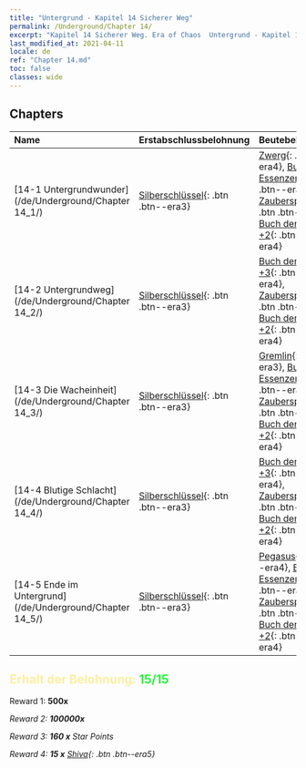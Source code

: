```yaml
---
title: "Untergrund - Kapitel 14 Sicherer Weg"
permalink: /Underground/Chapter 14/
excerpt: "Kapitel 14 Sicherer Weg. Era of Chaos  Untergrund - Kapitel 14. Sicherer Weg"
last_modified_at: 2021-04-11
locale: de
ref: "Chapter 14.md"
toc: false
classes: wide
---
```


## Chapters

  | Name |  Erstabschlussbelohnung | Beutebelohnung |
  |:------------|:------------|:------------| 
  | [14-1 Untergrundwunder](/de/Underground/Chapter 14_1/) | [Silberschlüssel](/de/Items/con_693/){: .btn .btn--era3} | [Zwerg](/de/Items/unt_200/){: .btn .btn--era4}, [Buch der Essenzen +3](/de/Items/mat_60/){: .btn .btn--era4}, [Zauberspruchrollen](/de/Items/con_694/){: .btn .btn--era3}, [Buch der Essenzen +2](/de/Items/mat_53/){: .btn .btn--era4} |
  | [14-2 Untergrundweg](/de/Underground/Chapter 14_2/) | [Silberschlüssel](/de/Items/con_693/){: .btn .btn--era3} | [Buch der Essenzen +3](/de/Items/mat_60/){: .btn .btn--era4}, [Zauberspruchrollen](/de/Items/con_694/){: .btn .btn--era3}, [Buch der Essenzen +2](/de/Items/mat_53/){: .btn .btn--era4} |
  | [14-3 Die Wacheinheit](/de/Underground/Chapter 14_3/) | [Silberschlüssel](/de/Items/con_693/){: .btn .btn--era3} | [Gremlin](/de/Items/unt_235/){: .btn .btn--era3}, [Buch der Essenzen +3](/de/Items/mat_60/){: .btn .btn--era4}, [Zauberspruchrollen](/de/Items/con_694/){: .btn .btn--era3}, [Buch der Essenzen +2](/de/Items/mat_53/){: .btn .btn--era4} |
  | [14-4 Blutige Schlacht](/de/Underground/Chapter 14_4/) | [Silberschlüssel](/de/Items/con_693/){: .btn .btn--era3} | [Buch der Essenzen +3](/de/Items/mat_60/){: .btn .btn--era4}, [Zauberspruchrollen](/de/Items/con_694/){: .btn .btn--era3}, [Buch der Essenzen +2](/de/Items/mat_53/){: .btn .btn--era4} |
  | [14-5 Ende im Untergrund](/de/Underground/Chapter 14_5/) | [Silberschlüssel](/de/Items/con_693/){: .btn .btn--era3} | [Pegasus](/de/Items/unt_202/){: .btn .btn--era4}, [Buch der Essenzen +3](/de/Items/mat_60/){: .btn .btn--era4}, [Zauberspruchrollen](/de/Items/con_694/){: .btn .btn--era3}, [Buch der Essenzen +2](/de/Items/mat_53/){: .btn .btn--era4} |


## <span style="color: #ffeea0">Erhalt der Belohnung: </span><span style="color: #27f73a">15/15</span>

 Reward 1:  **500x** <i class="fas fa-gem"/>

 Reward 2:  **100000x** <i class="fas fa-coins"/>

 Reward 3: **160 x** Star Points

 Reward 4: **15 x** [Shiva](/de/Items/her_376/){: .btn .btn--era5}

